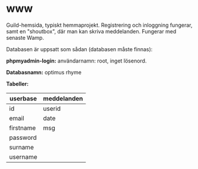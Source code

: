 # www
Guild-hemsida, typiskt hemmaprojekt. Registrering och inloggning fungerar, samt en "shoutbox", där man kan skriva meddelanden.
Fungerar med senaste Wamp.

Databasen är uppsatt som sådan (databasen måste finnas):

**phpmyadmin-login:** användarnamn: root, inget lösenord.

**Databasnamn:** optimus rhyme

**Tabeller:**

userbase | meddelanden
---------|------------
id | userid
email | date
firstname | msg
password | 
surname | 
username | 

